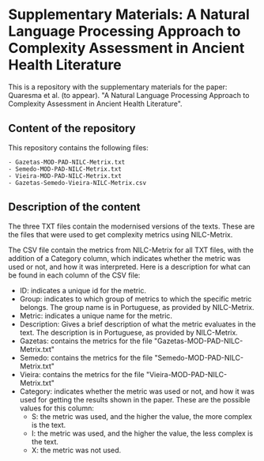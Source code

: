 # Supplementary Materials: A Natural Language Processing Approach to Complexity Assessment in Ancient Health Literature
This is a repository with the supplementary materials for the paper: Quaresma et al. (to appear). "A Natural Language Processing Approach to Complexity Assessment in Ancient Health Literature".

## Content of the repository
This repository contains the following files:

	- Gazetas-MOD-PAD-NILC-Metrix.txt
	- Semedo-MOD-PAD-NILC-Metrix.txt
	- Vieira-MOD-PAD-NILC-Metrix.txt
	- Gazetas-Semedo-Vieira-NILC-Metrix.csv

## Description of the content
The three TXT files contain the modernised versions of the texts. These are the files that were used to get complexity metrics using NILC-Metrix.

The CSV file contain the metrics from NILC-Metrix for all TXT files, with the addition of a Category column, which indicates whether the metric was used or not, and how it was interpreted. Here is a description for what can be found in each column of the CSV file:

- ID: indicates a unique id for the metric.
- Group: indicates to which group of metrics to which the specific metric belongs. The group name is in Portuguese, as provided by NILC-Metrix.
- Metric: indicates a unique name for the metric.
- Description: Gives a brief description of what the metric evaluates in the text. The description is in Portuguese, as provided by NILC-Metrix.
- Gazetas: contains the metrics for the file "Gazetas-MOD-PAD-NILC-Metrix.txt" 
- Semedo: contains the metrics for the file "Semedo-MOD-PAD-NILC-Metrix.txt"
- Vieira: contains the metrics for the file "Vieira-MOD-PAD-NILC-Metrix.txt"
- Category: indicates whether the metric was used or not, and how it was used for getting the results shown in the paper. These are the possible values for this column:
	- S: the metric was used, and the higher the value, the more complex is the text.
	- I: the metric was used, and the higher the value, the less complex is the text.
	- X: the metric was not used.
